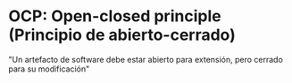 # OCP: Open-closed principle (Principio de abierto-cerrado)

"Un artefacto de software debe estar abierto para extensión, pero cerrado para su modificación"